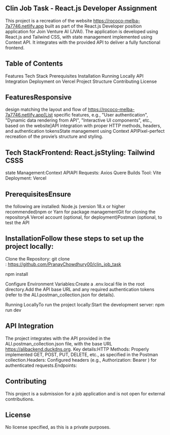 ## Clin Job Task - React.js Developer Assignment
This project is a recreation of the website https://rococo-melba-7a7746.netlify.app built as part of the React.js Developer position application for Join Venture AI (JVAI). The application is developed using React.js and Tailwind CSS, with state management implemented using Context API. It integrates with the provided API to deliver a fully functional frontend.

## Table of Contents
Features
Tech Stack
Prerequisites
Installation
Running Locally
API Integration
Deployment on Vercel
Project Structure
Contributing
License

## FeaturesResponsive
design matching the layout and flow of https://rococo-melba-7a7746.netlify.app[List specific features, e.g., "User authentication", "Dynamic data rendering from API", "Interactive UI components", etc., based on the website]API integration with proper HTTP methods, headers, and authentication tokensState management using Context APIPixel-perfect recreation of the provie’s structure and styling.

## Tech StackFrontend: React.jsStyling: Tailwind CSSS 
state Management:Context APIAPI Requests: Axios Quere 
Builds  Tool: Vite 
Deployment: Vercel 

## PrerequisitesEnsure 
the following are installed:
Node.js (version 18.x or higher recommended)npm or Yarn for package managementGit for cloning the repositoryA Vercel account (optional, for deployment)Postman (optional, to test the API

## InstallationFollow these steps to set up the project locally:
Clone the Repository:
git clone : https://github.com/PranayChowdhury00/clin_job_task

npm install

Configure Environment Variables:Create a .env.local file in the root directory.Add the API base URL and any required authentication tokens (refer to the ALI.postman_collection.json for details).


Running LocallyTo run the project locally:Start the development server:
npm run dev



## API Integration

The project integrates with the API provided in the ALI.postman_collection.json file, with the base URL https://alibackend.duckdns.org. Key details:HTTP Methods: Properly implemented GET, POST, PUT, DELETE,
etc., as specified in the Postman collection.Headers: Configured headers (e.g., Authorization: Bearer <token>) for authenticated requests.Endpoints: 




## Contributing 
This project is a submission for a job application and is not open for external contributions.

## License 
No license specified, as this is a private purposes.


